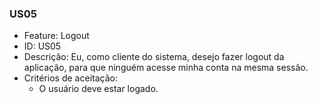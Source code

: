 ### US05

- Feature: Logout
- ID: US05
- Descrição: Eu, como cliente do sistema, desejo fazer logout da aplicação, para que ninguém acesse minha conta na mesma sessão.
- Critérios de aceitação:
  *  O usuário deve estar logado.
  